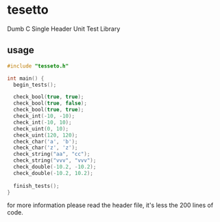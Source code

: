 # tesetto
Dumb C Single Header Unit Test Library 

## usage

```c
#include "tesseto.h"

int main() {
  begin_tests();

  check_bool(true, true);
  check_bool(true, false);
  check_bool(true, true);
  check_int(-10, -10);
  check_int(-10, 10);
  check_uint(0, 10);
  check_uint(120, 120);
  check_char('a', 'b');
  check_char('z', 'z');
  check_string("aa", "cc");
  check_string("vvv", "vvv");
  check_double(-10.2, -10.2);
  check_double(-10.2, 10.2);
  
  finish_tests();
}
```

for more information please read the header file, it's less the 200 lines of code.
